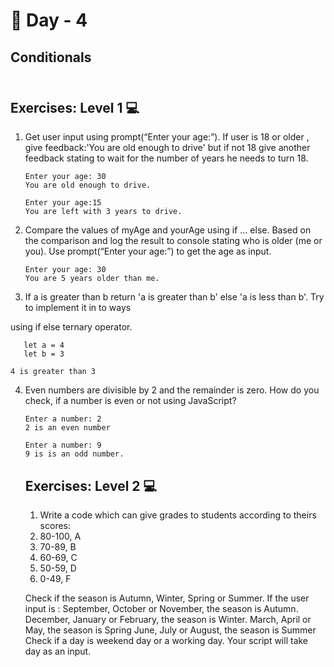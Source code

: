 # 🔖 Day - 4

##  Conditionals<br><br>

## Exercises: Level 1 💻 

1. Get user input using prompt(“Enter your age:”). If user is 18 or older , give feedback:'You are old enough to drive' but if not 18 give another feedback stating to wait for the number of years he needs to turn 18.

       Enter your age: 30
       You are old enough to drive.

       Enter your age:15
       You are left with 3 years to drive.
   
2. Compare the values of myAge and yourAge using if … else. Based on the comparison and log the result to console stating who is older (me or you). Use prompt(“Enter your age:”) to get the age as input.
 
       Enter your age: 30
       You are 5 years older than me.

3. If a is greater than b return 'a is greater than b' else 'a is less than b'. Try to implement it in to ways

  using if else
  ternary operator.

       let a = 4
       let b = 3

    4 is greater than 3
4. Even numbers are divisible by 2 and the remainder is zero. How do you check, if a number is even or not using JavaScript?

       Enter a number: 2
       2 is an even number

       Enter a number: 9
       9 is is an odd number.


   ## Exercises: Level 2 💻


   1. Write a code which can give grades to students according to theirs scores:
        <li>80-100, A</li>
        <li>70-89, B</li>
        <li>60-69, C</li>
        <li>50-59, D</li>
        <li>0-49, F</li>
    Check if the season is Autumn, Winter, Spring or Summer. If the user input is :
        September, October or November, the season is Autumn.
        December, January or February, the season is Winter.
        March, April or May, the season is Spring
        June, July or August, the season is Summer
    Check if a day is weekend day or a working day. Your script will take day as an input.

